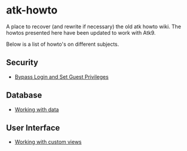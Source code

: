 # atk-howto
A place to recover (and rewrite if necessary) the old atk howto wiki.
The howtos presented here have been updated to work with Atk9.

Below is a list of howto's on different subjects.

## Security

* [Bypass Login and Set Guest Privileges](bypass_login_and_set_guest_privileges.md)

## Database

* [Working with data](working_with_data.md)


## User Interface

* [Working with custom views](working_with_views.md)
